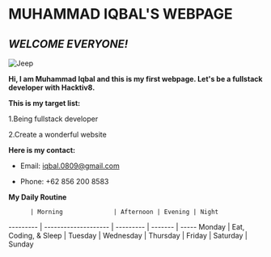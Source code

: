 # MUHAMMAD IQBAL'S WEBPAGE

## _WELCOME EVERYONE!_

![Jeep](http://www.callwildside.com/img/stage-one-jeep-lift-kit.jpg)

**Hi, I am Muhammad Iqbal and this is my first webpage. Let's be a fullstack developer with Hacktiv8.**

**This is my target list:**

1.Being fullstack developer

2.Create a wonderful website

**Here is my contact:**

* Email: iqbal.0809@gmail.com

* Phone: +62 856 200 8583

**My Daily Routine**

          | Morning              | Afternoon | Evening | Night
--------- | -------------------- | --------- | ------- | -----
Monday    | Eat, Coding, & Sleep
| Tuesday
| Wednesday
| Thursday
| Friday
| Saturday
| Sunday

